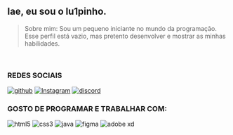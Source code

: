 
## Iae, eu sou o lu1pinho. 
>Sobre mim: Sou um pequeno iniciante no mundo da programação. Esse perfil está vazio, mas pretento desenvolver e mostrar as minhas habilidades. 
<br>


### REDES SOCIAIS
[![github](https://img.shields.io/badge/GitHub-000011?style=for-the-badge&logo=github&logoColor=white)](https://github.com/lu1pinho)
[![Instagram](https://img.shields.io/badge/Instagram-000011?style=for-the-badge&logo=instagram&logoColor=white)](https://instagram.com/luiscripts)
[![discord](https://img.shields.io/badge/Telegram-000011?style=for-the-badge&logo=telegram&logoColor=white)](https://t.me/lu1pinho)

### GOSTO DE PROGRAMAR E TRABALHAR COM:
![html5](https://img.shields.io/badge/HTML5-002?style=for-the-badge&logo=html5&logoColor=white)
![css3](https://img.shields.io/badge/CSS3-002?style=for-the-badge&logo=css3&logoColor=white)
![java](https://img.shields.io/badge/Java-002?style=for-the-badge&logo=openjdk&logoColor=white)
![figma](https://img.shields.io/badge/Figma-002?style=for-the-badge&logo=figma&logoColor=white)
![adobe xd](https://img.shields.io/badge/Adobe%20XD-002?style=for-the-badge&logo=Adobe%20XD&logoColor=white)




